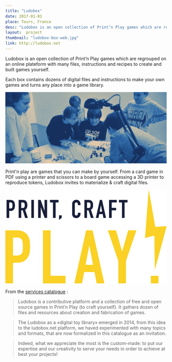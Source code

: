 ```yaml
---
title: "Ludobox"
date: 2017-01-01
place: Tours, France
desc: "Ludobox is an open collection of Print’n Play games which are regrouped on an online plateform with many files, instructions and recipes to create and built games yourself."
layout:  project
thumbnail: "ludobox-box-web.jpg"
link: http://ludobox.net
---
```


Ludobox is an open collection of Print’n Play games which are regrouped on an online plateform with many files, instructions and recipes to create and built games yourself.

Each box contains dozens of digital files and instructions to make your own games and turns any place into a game library.

![](ludobox-workshop-kids.jpg)

Print'n play are games that you can make by yourself.
From a card game in PDF using a printer and scissors
to a board game accessing a 3D printer to reproduce tokens,
Ludobox invites to materialize & craft digital files.

![](ludobox-punchline1.png)

From the [services catalogue](https://wiki.ludobox.net/files/CatalogueLudoboxEN.pdf) :

> Ludobox is a contributive platform and a collection of free
and open source games in Print’n Play (to craft yourself). It
gathers dozen of files and resources about creation and fabrication
of games.

> The Ludobox as a «digital toy library» emerged in 2014, from
this idea to the ludobox.net platform, we haved experimented
with many topics and formats, that are now formalized in
this catalogue as an invitation.

> Indeed, what we appreciate the most is the custom-made:
to put our expertise and our creativity to serve your needs in
order to achieve at best your projects!
